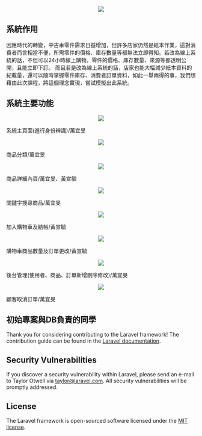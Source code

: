 <p align="center"><img src="https://i.imgur.com/3sa8Llu.png"></p>

## 系統作用
因應時代的轉變，中古車零件需求日益增加，但許多店家仍然是紙本作業，這對消費者而言相當不便，所需零件的價格、庫存數量等都無法立即得知。若改為線上系統的話，不但可以24小時線上購物，零件的價格、庫存數量、來源等都透明公開，且能立即下訂。
而且若是改為線上系統的話，店家也能大幅減少紙本資料的紀載量，還可以隨時掌握零件庫存、消費者訂單資料，如此一舉兩得的事，我們想藉由此次課程，將這個理念實現，嘗試模擬出此系統。

## 系統主要功能
<p align="center"><img src="https://i.imgur.com/d0kpTWU.png"></p>
系統主頁面(進行身份辨識)/萬宜旻
<p align="center"><img src="https://i.imgur.com/hcRtMT4.png"></p>
商品分類/萬宜旻
<p align="center"><img src="https://i.imgur.com/PIf2eyY.png"></p>
商品詳細內頁/萬宜旻、黃宣毓
<p align="center"><img src="https://i.imgur.com/INsyBPq.png"></p>
關鍵字搜尋商品/萬宜旻
<p align="center"><img src="https://i.imgur.com/3jdQuHT.png"></p>
加入購物車及結帳/黃宣毓
<p align="center"><img src="https://i.imgur.com/bzX8y1k.png"></p>
購物車商品數量及訂單更改/黃宣毓
<p align="center"><img src="https://i.imgur.com/Y6FSH6C.png"></p>
後台管理(使用者、商品、訂單新增刪除修改)/萬宜旻
<p align="center"><img src="https://i.imgur.com/hXBxHwj.png"></p>
顧客取消訂單/萬宜旻


## 初始專案與DB負責的同學

Thank you for considering contributing to the Laravel framework! The contribution guide can be found in the [Laravel documentation](https://laravel.com/docs/contributions).

## Security Vulnerabilities

If you discover a security vulnerability within Laravel, please send an e-mail to Taylor Otwell via [taylor@laravel.com](mailto:taylor@laravel.com). All security vulnerabilities will be promptly addressed.

## License

The Laravel framework is open-sourced software licensed under the [MIT license](https://opensource.org/licenses/MIT).
